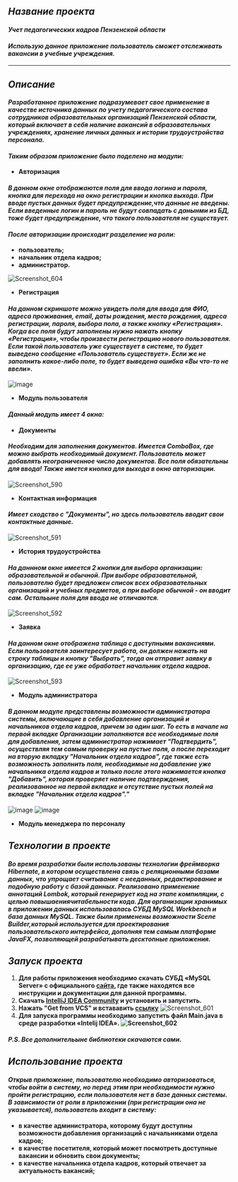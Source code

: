 ## *Название проекта*
#### *Учет педагогических кадров Пензенской области*
#### *Использую данное приложение пользователь сможет отслеживать вакансии в учебные учреждения.*
---

## *Описание*
#### *Разработанное приложение подразумевает свое применение в качестве источника данных по учету педагогического состава сотрудников образовательных организаций Пензенской области, который включает в себя наличие вакансий в образовательных учреждениях, хранение личных данных и истории трудоустройства персонала.*
#### *Таким образом приложение было поделено на модули:*
- **Авторизация**

#### *В данном окне отображаются поля для ввода логина и пароля, кнопка для перехода на окно регистрации и кнопка выхода. При вводе пустых данных будет предупреждение,что данные не введены. Если введенные логин и пароль не будут совпадать с данынми из БД, тоже будет предупреждение, что такого пользователя не существует.*
#### *После авторизации происходит разделение на роли:*
- **пользователь;**
- **начальник отдела кадров;**
- **администратор.**

![Screenshot_604](https://user-images.githubusercontent.com/77585277/176284094-ad5a56f7-8197-40fa-a2b3-690e4382e736.png)

- **Регистрация**

#### *На данном скриншоте можно увидеть поля для ввода для ФИО, адреса проживания, email, даты рождения, места рождения, адреса регистрации, пароля,  выбора пола, а также кнопку «Регистрация». Когда все поля будут заполнены нужно нажать кнопку «Регистрация», чтобы произвести регистрацию нового пользователя. Если такой пользователь уже существует в системе, то будет выведено сообщение «Пользователь существует». Если же не заполнить какое-либо поле, то будет выведена ошибка «Вы что-то не ввели».*  
![image](https://user-images.githubusercontent.com/77585277/176284312-eb850101-86d3-488b-963d-f8890bd3ca65.png)

- **Модуль пользователя**

#### *Данный модуль имеет 4 окна:*
- **Документы**
#### *Необходим для заполнения документов. Имеется ComboBox, где можно выбрать необходимый документ. Пользователь может добавлять неограниченное число документов. Все поля обязательны для ввода! Также имется кнопка для выхода в окно авторизации.*
![Screenshot_590](https://user-images.githubusercontent.com/77585277/176293106-b68c1902-7a14-43c4-8d9b-c4c2c639e41e.png)

- **Контактная информация**
#### *Имеет сходство с "Документы", но здесь пользователь вводит свои контактные данные.*
![Screenshot_591](https://user-images.githubusercontent.com/77585277/176294676-89676479-5f5c-47e3-a63e-3007e026e632.png)

- **История трудоустройства**
#### *На даннном окне имеется 2 кнопки для выбора организации: образовательной и обычной. При выборе образовательной, пользователю будет предложен список всех образовательных организаций и учебных предметов, а при выборе обычной - он вводит сам. Остальыне поля для ввода не отличаются.*
![Screenshot_592](https://user-images.githubusercontent.com/77585277/176297537-f7bbc369-3456-48e3-bd14-6ab2007d5f98.png)

- **Заявка**
#### *На данном окне отображена таблица с доступными вакансиями. Если пользователя заинтересует работа, он должен нажать на строку таблицы и кнопку "Выбрать", тогда он отправит заявку в организацию, где ее уже обработает начальник отдела кадров.*
![Screenshot_593](https://user-images.githubusercontent.com/77585277/176299823-6a519aaa-77e6-4fd1-bc2c-f9ef09b51e22.png)

- **Модуль администратора**
#### *В данном модуле представлены возможности администратора системы, включающие в себя добавление организаций и начальников отдела кадров, причем за один шаг. То есть в начале на первой вкладке Организации заполняются все необходимые поля для добавления, затем администратор нажимает "Подтвердить", осуществляя тем самым проверку на пустые поля, а после переходит на вторую вкладку "Начальник отдела кадров", где также есть возможность заполнить поля, необходимые на добавление уже начальника отдела кадров и только после этого нажимается кнопка "Добавить", которая проверяет наличие подтверждения, реализованное на первой вкладке и отсутствие пустых полей на вкладке "Начальник отдела кадров"."*

![image](https://user-images.githubusercontent.com/77580790/176296164-671e4b0e-e995-43ab-9951-f8587ec08918.png)
![image](https://user-images.githubusercontent.com/77580790/176297335-227c94c4-d791-4ed4-9eb5-b901c311dfa5.png)

- **Модуль менеджера по персоналу**

## *Технологии в проекте*
#### *Во время разработки были использованы технологии фреймворка Hibernate, в котором осуществлена связь с реляционными базами данных, что упрощает считывание с нееданных, редактирование и подобную работу с базой данных. Реализовано применение аннотаций Lombok, который генерирует код на этапе компиляции, с целью повышаениячитабельности кода. Для организации хранимых в приложении данных использовалась СУБД MySQL Workbench и база данных MySQL. Также были применены возможности Scene Builder,который используется для проектирования пользовательского интерфейса, дополняя тем самым платформe JavaFX, позволяющей разрабатывать десктопные приложения.*

## *Запуск проекта*

1. **Для работы приложения необходимо скачать СУБД «MySQL Server» с официального [сайта](https://mysql.com), где также находятся все инструкции и документации для данной программы.**
2. **Скачать [IntelliJ IDEA Community](https://www.jetbrains.com/ru-ru/idea/download/#section=windows) и установить и запустить.**
3. **Нажать "Get from VCS" и встававить [ссылку](https://github.com/Miracle112/Internship.git)**
![Screenshot_601](https://user-images.githubusercontent.com/77585277/176277347-a8e66c72-5365-4ce1-a1c6-2cc55ec2ba80.png)
4. **Для запуска программы необходимо запустить файл Main.java в среде разработки «Intelij IDEA». 
![Screenshot_602](https://user-images.githubusercontent.com/77585277/176278084-20691031-26d7-4cc7-8096-fe9a08142ee4.png)**

#### *P.S. Все дополнительыне библиотеки скачаются сами.*

## *Использование проекта*
#### *Открыв приложение, пользователю необходимо авторизоваться, чтобы войти в систему, но перед этим при необходимости нужно пройти регистрацию, если пользователя нет в базе данных системы. В зависимости от роли в приложении (при регистрации она не указывается), пользователь входит в систему:*
- **в качестве администратора, которому будут доступны возможности добавления организаций с начальниками отдела кадров;**
- **в качестве посетителя, который может посмотреть доступные вакансии и обновить свои документы;**
- **в качестве начальника отдела кадров, который отвечает за актуальность вакансий;**

